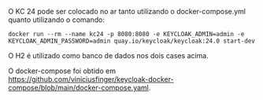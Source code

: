 O KC 24 pode ser colocado no ar tanto utilizando o docker-compose.yml quanto utilizando o comando:

```
docker run --rm --name kc24 -p 8080:8080 -e KEYCLOAK_ADMIN=admin -e KEYCLOAK_ADMIN_PASSWORD=admin quay.io/keycloak/keycloak:24.0 start-dev
```

O H2 é utilizado como banco de dados nos dois cases acima.

O docker-compose foi obtido em https://github.com/viniciusfinger/keycloak-docker-compose/blob/main/docker-compose.yaml.
